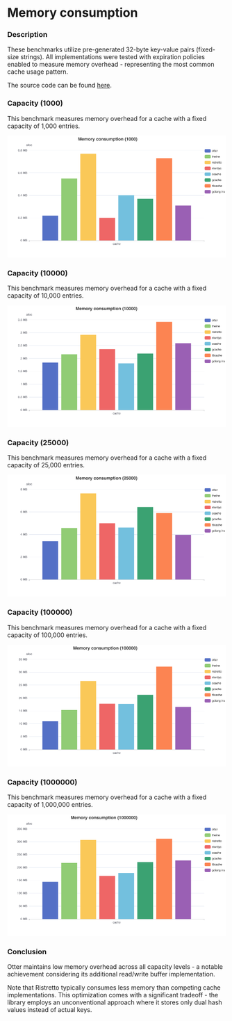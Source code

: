 # Memory consumption

### Description

These benchmarks utilize pre-generated 32-byte key-value pairs (fixed-size strings). All implementations were tested with expiration policies enabled to measure memory overhead - representing the most common cache usage pattern.

The source code can be found [here](https://github.com/maypok86/otter/tree/main/benchmarks/memory).

### Capacity (1000)

This benchmark measures memory overhead for a cache with a fixed capacity of 1,000 entries.

![memory_1000](../results/memory/memory_1000.png)

### Capacity (10000)

This benchmark measures memory overhead for a cache with a fixed capacity of 10,000 entries.

![memory_10000](../results/memory/memory_10000.png)

### Capacity (25000)

This benchmark measures memory overhead for a cache with a fixed capacity of 25,000 entries.

![memory_25000](../results/memory/memory_25000.png)

### Capacity (100000)

This benchmark measures memory overhead for a cache with a fixed capacity of 100,000 entries.

![memory_100000](../results/memory/memory_100000.png)

### Capacity (1000000)

This benchmark measures memory overhead for a cache with a fixed capacity of 1,000,000 entries.

![memory_1000000](../results/memory/memory_1000000.png)

### Conclusion

Otter maintains low memory overhead across all capacity levels - a notable achievement considering its additional read/write buffer implementation.

Note that Ristretto typically consumes less memory than competing cache implementations. This optimization comes with a significant tradeoff - the library employs an unconventional approach where it stores only dual hash values instead of actual keys.
